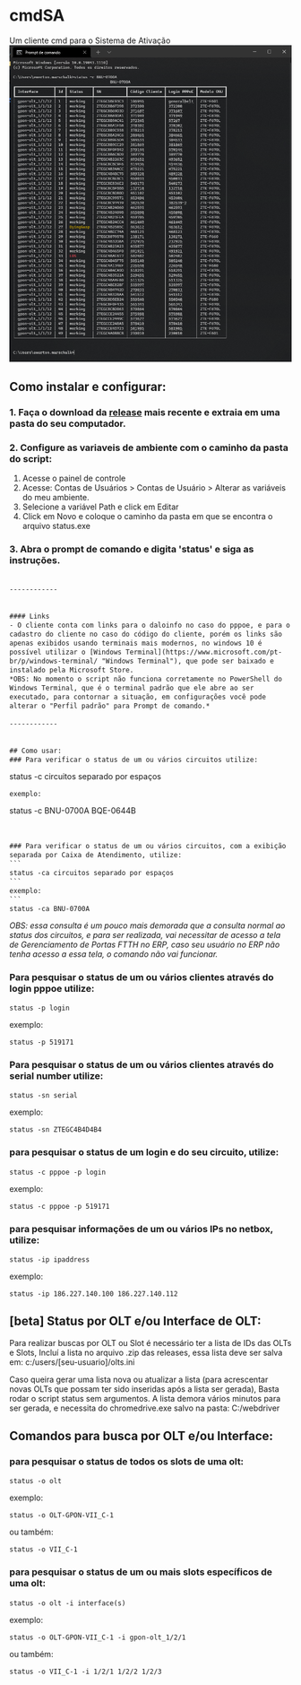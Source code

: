 # cmdSA
Um cliente cmd para o Sistema de Ativação
![Screenshot](screenshot.png)

## Como instalar e configurar:
### 1. Faça o download da [release](https://github.com/ewertonhm/cmdSA/releases) mais recente e extraia em uma pasta do seu computador.

### 2. Configure as variaveis de ambiente com o caminho da pasta do script:
1. Acesse o painel de controle
2. Acesse: Contas de Usuários > Contas de Usuário > Alterar as variáveis do meu ambiente.
3. Selecione a variável Path e click em Editar
4. Click em Novo e coloque o caminho da pasta em que se encontra o arquivo status.exe

### 3. Abra o prompt de comando e digita 'status' e siga as instruções. 


```

------------


#### Links
- O cliente conta com links para o daloinfo no caso do pppoe, e para o cadastro do cliente no caso do código do cliente, porém os links são apenas exibidos usando terminais mais modernos, no windows 10 é possível utilizar o [Windows Terminal](https://www.microsoft.com/pt-br/p/windows-terminal/ "Windows Terminal"), que pode ser baixado e instalado pela Microsoft Store.
*OBS: No momento o script não funciona corretamente no PowerShell do Windows Terminal, que é o terminal padrão que ele abre ao ser executado, para contornar a situação, em configurações você pode alterar o "Perfil padrão" para Prompt de comando.*

------------


## Como usar:
### Para verificar o status de um ou vários circuitos utilize:
```
status -c circuitos separado por espaços
```
exemplo:
```
status -c BNU-0700A BQE-0644B
````


### Para verificar o status de um ou vários circuitos, com a exibição separada por Caixa de Atendimento, utilize:
```
status -ca circuitos separado por espaços
```
exemplo:
```
status -ca BNU-0700A
````
*OBS: essa consulta é um pouco mais demorada que a consulta normal ao status dos circuitos, e para ser realizada, vai necessitar de acesso a tela de 
Gerenciamento de Portas FTTH no ERP, caso seu usuário no ERP não tenha acesso a essa tela, o comando não vai funcionar.*


### Para pesquisar o status de um ou vários clientes através do login pppoe utilize:
```
status -p login
```
exemplo:
```
status -p 519171
```


### Para pesquisar o status de um ou vários clientes através do serial number utilize:
```
status -sn serial
```
exemplo:
```
status -sn ZTEGC4B4D4B4
```


### para pesquisar o status de um login e do seu circuito, utilize:
```
status -c pppoe -p login
```
exemplo:
```
status -c pppoe -p 519171
```

### para pesquisar informações de um ou vários IPs no netbox, utilize:
```
status -ip ipaddress
```
exemplo:
```
status -ip 186.227.140.100 186.227.140.112
```

## [beta] Status por OLT e/ou Interface de OLT:

Para realizar buscas por OLT ou Slot é necessário ter a lista de IDs das OLTs e Slots,
Incluí a lista no arquivo .zip das releases, essa lista deve ser salva em: c:/users/[seu-usuario]/olts.ini

Caso queira gerar uma lista nova ou atualizar a lista (para acrescentar novas OLTs que possam ter sido inseridas após a lista ser gerada),
Basta rodar o script status sem argumentos.
A lista demora vários minutos para ser gerada, e necessita do chromedrive.exe salvo na pasta: C:/webdriver
  
## Comandos para busca por OLT e/ou Interface:

### para pesquisar o status de todos os slots de uma olt:
```
status -o olt
```
exemplo:
```
status -o OLT-GPON-VII_C-1
```
ou também:
```
status -o VII_C-1
```

### para pesquisar o status de um ou mais slots específicos de uma olt:
```
status -o olt -i interface(s)
```
exemplo:
```
status -o OLT-GPON-VII_C-1 -i gpon-olt_1/2/1	
```
ou também:
```
status -o VII_C-1 -i 1/2/1 1/2/2 1/2/3
```


